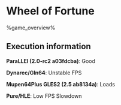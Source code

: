 # Wheel of Fortune 

%game_overview%

## Execution information

**ParaLLEl (2.0-rc2 a03fdcba)**: Good

**Dynarec/Gln64**: Unstable FPS

**Mupen64Plus GLES2 (2.5 ab8134a)**: Loads

**Pure/HLE**: Low FPS Slowdown